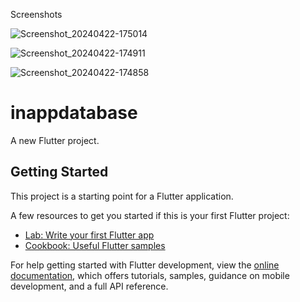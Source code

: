 Screenshots

![Screenshot_20240422-175014](https://github.com/NakraniKishan/Offline-Local---SQFLITE-Database/assets/107102554/cc5c3850-5108-483c-a017-6b769566124c)

![Screenshot_20240422-174911](https://github.com/NakraniKishan/Offline-Local---SQFLITE-Database/assets/107102554/7eb0cb4a-0856-4d48-ae44-69201b1c42c5)

![Screenshot_20240422-174858](https://github.com/NakraniKishan/Offline-Local---SQFLITE-Database/assets/107102554/a6565b9e-47fe-4442-8254-d478274263e6)

# inappdatabase

A new Flutter project.

## Getting Started

This project is a starting point for a Flutter application.

A few resources to get you started if this is your first Flutter project:

- [Lab: Write your first Flutter app](https://docs.flutter.dev/get-started/codelab)
- [Cookbook: Useful Flutter samples](https://docs.flutter.dev/cookbook)

For help getting started with Flutter development, view the
[online documentation](https://docs.flutter.dev/), which offers tutorials,
samples, guidance on mobile development, and a full API reference.
